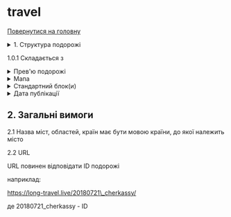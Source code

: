 # travel

[Повернутися на головну](../Requirements.md)

<details>

<summary>1. Структура подорожі</summary>

![image](https://github.com/scholokov/long-travel-2/assets/22824947/3c10862c-ab27-4baf-bcf2-42391112dd39)

</details>

1.0.1 Складається з

<details>

<summary>Прев'ю подорожі</summary>

![image](https://github.com/scholokov/long-travel-2/assets/22824947/f81d4723-5891-4c12-9d73-0a3e51e24a11)

1.1.1 Складається з

* Назва подорожі
* Країна, у вигляді прапору країни (входить у Прев'ю)
* Період часу (входить у Прев'ю)
* Прев'ю (картинка)

1.1.2 Назви подорожі - може складатися з

* Назви об'єкта подорожі
* міст, країн
* або мати іншу назву, яка описує саму подорож

1.1.2.1 Назва має бути унікальною у розрізі всіх подорожей

1.1.2.2 У назві ID подорожі не повинен бути присутнім

1.1.2.3 У назві дозволені символи:

* А-Я (символи укр-рус алфавіту)
* A-Z (символи латинського алфавіту)
* цифри
* ,-!?.

1.1.2.4 Якщо назва подорожі складається з перечня міст, то повинні бути відсутні старт і кінець подорожі (наприклад Київ-Канів-Тернопіль-Київ, має бути замінено на Канів-Тернопіль)

1.1.2.5 Назви країн кожної подорожі знаходяться у [Повний перелік всіх подорожей](https://github.com/scholokov/long-travel-2/wiki/3.1-%D0%9F%D0%BE%D0%B4%D0%BE%D1%80%D0%BE%D0%B6%D1%96.-%D0%9F%D0%B5%D1%80%D0%B5%D0%BB%D1%96%D0%BA)

1.1.3 Кількість прапорців відповідає кількості відвіданих країн

1.1.3.1 Відповідність відвіданих країн, знаходиться у [Повному переліку всіх подорожей](https://github.com/scholokov/long-travel-2/wiki/3.1-%D0%9F%D0%BE%D0%B4%D0%BE%D1%80%D0%BE%D0%B6%D1%96.-%D0%9F%D0%B5%D1%80%D0%B5%D0%BB%D1%96%D0%BA)

1.1.4 Формат дати:

`DD.MM.YYYY`

або

`DD.MM.YYYY - DD.MM.YYYY`

1.1.5 Прев'ю (картинка) - має бути унікальним у розрізі всіх подорожей

</details>

<details>

<summary>Мапа</summary>

![image](https://github.com/scholokov/long-travel-2/assets/22824947/878298c4-2b34-4d32-b92b-b3755e3bd8d5)

### 1.2 Мапа

<img src="../../Foto/map.JPG" alt="" data-size="original">

1.2.1.1 Загальна карта повинна бути присутня в кожній подорожі

1.2.1.2 У розрізі однієї подорожі має бути лише один блок з картою

#### 1.2.2. Маршрут подорожі

<img src="../../Foto/legend.png" alt="" data-size="original">

1.2.2.1 Біля кожної проміжної точки повинна бути вказана пройдена відстань від попередньої точки подорожі ![](../../Foto/legend2.png)

1.2.2.2 Початкова точка відображаєься кружком, кінцева - у вигляді краплі ![](../../Foto/legend3.png)

1.2.2.3 "Пам'ятки" відображаються "зірочками" ![](../../Foto/legend4.png)

1.2.2.4 Якщо маршрут йде відразу на "визначну пам'ятку", то вона знаходиться на лінії маршруту ![](../../Foto/legend4.png)

1.2.2.5 Якщо маршрут йде спочатку на проміжну точку (наприклад, готель чи місто), а вже від нього на пам'ятки, то вони знаходяться трохи з відступом від лінії маршруту ![](../../Foto/legend5.png)

1.2.2.5.0.1 Проміжні міста знаходяться на основній лінії

1.2.2.5.1 Також ця точка поєднується пунктирною лінією ![image](https://user-images.githubusercontent.com/22824947/195812719-ab592b5b-f3bb-4f81-830a-79cd9b339a2d.png)

1.2.2.6 Якщо весь маршрут не виходить за межі Києва, має бути тільки одна точка ![image](https://user-images.githubusercontent.com/22824947/178454993-b66c001f-2cf0-41dd-a5fe-26394a47ca17.png)

1.2.2.7 Повинен бути присутнім активний елемент

1.2.2.7.1 Назва - "Відкрити подорож"

1.2.2.7.2 Після натискання повинна відкриватися відповідна сторінка з подорожжю

1.2.2.7.3 Лінка завжди веде на продакшн

1.2.2.7.4 Якщо на мапі лише одна точка, то кнопка має розташовуватись:

<img src="https://github.com/scholokov/long-travel-2/assets/22824947/00db6276-95f3-4942-8f31-b412092cfe29" alt="image" data-size="original">

1.2.2.7.4.1 Якщо більше ніж одна точка на мапі, кнопка має розташовуватись знизу:

<img src="https://github.com/scholokov/long-travel-2/assets/22824947/482849d3-62a4-4ad8-b038-faad850bd038" alt="image" data-size="original">

1.2.2.8 Повинна бути присутнім прев'ю фото

1.2.2.8.1 Прев'ю має збігатися з прев'ю на глобальній карті

1.2.2.8.2 Прев'ю має збігатися з прев'ю самої подорожі

<img src="https://user-images.githubusercontent.com/22824947/202218150-736e2d45-1b4a-48ad-9cea-66813b518e6b.png" alt="image" data-size="original">

1.2.2.8.3 Має бути лише одне прев'ю

1.2.2.8.4 Прев'ю може бути прив'язаним до любої точки

1.2.2.9 Мова

1.2.2.9.1 Всі назви країн мають бути на англійській мові

1.2.2.9.2 Назви міст мають бути на мові країн, до яких вони належать

1.2.2.9.3 Все інше на українській мові

1.2.2.10 Відображення

1.2.2.10.1 Країна та дата обов'язково відображається для першої та останньої точки

1.2.2.10.1 Якщо країна або дата збігається з наступною точкою (зверху) то вона не відображається

#### 1.2.3. Карта

<img src="../../Foto/legend6.png" alt="" data-size="original">

1.2.3.1 Крапки на карті з'єднуються суцільною лінією ![](../../Foto/legend7.png)

1.2.3.2 Пам'ятки, які прив'язані до якоїсь проміжної точки (і на "Легенді" мають відступ), а не маршруту, сполучаються з проміжною точкою, вказаною на схемі (місто або готель) пунктирними лініями ![](../../Foto/legend8.png)

</details>

<details>

<summary>Стандартний блок(и)</summary>

![image](https://github.com/scholokov/long-travel-2/assets/22824947/c0e93afa-70c0-4a26-8107-45908b8bd6b7)

### 1.3 Стандартний блок(и)

1.3.1 Складається з

* Header (Прев'ю) ![image](https://github.com/scholokov/long-travel-2/assets/22824947/3f35fb7a-f481-446a-b397-d836892dfe9d)
* Body ![image](https://github.com/scholokov/long-travel-2/assets/22824947/6df61b98-db2c-48e9-9576-95084326c7ed)

1.3.1.1 Header (Прев'ю) складається з

* Назва подорожі \*
* Місто або Місто, Область
* Країна, у вигляді прапору \*
* Проміжок часу \*
* Прев'ю \*

\*-Блоки, які обов'язково повинні бути присутні

1.3.1.1.1 Якщо є блок "дорога" він повинен мати наступний формат: "Дорога: ХХХ - YYY", де XXX - початкова точка, YYY - кінцева точка. Також блок дорога повинна містити один або кілька прапорів країн, залежно від кількості країн цього маршруту. Розташування прапора на протилежному боці від точок подорожі. (детальніше написано у [Стандартних блоках](https://github.com/scholokov/long-travel-2/wiki/4.3-%D0%9F%D0%BE%D0%B4%D0%BE%D1%80%D0%BE%D0%B6.-%D0%A1%D1%82%D0%B0%D0%BD%D0%B4%D0%B0%D1%80%D1%82%D0%BD%D1%96-%D0%B1%D0%BB%D0%BE%D0%BA%D0%B8))

1.3.1.2 Body складається з

* Галерея з фото та відео (пункт 1.3.3)
* Youtube відео/галерея (пункт 1.3.4)
* Текстовий опис

але, як мінімум - один з цих блоків

1.3.2 Стандартних блоків може бути необмежена кількість, але не менше одного

#### 1.3.3 Галерея з фото та відео

1.3.3.1 Загальне

1.3.3.1.1 Фотографії повинні підвантажуватись не всі відразу, а тільки ті, що наближаються до видимої області (Lazy Loading)

1.3.3.2. Галерея

1.3.3.2.1 Галерея складається з прев'ю фото

1.3.3.2.2 Натисніть на прев'ю фото - відображається повноцінне фото (LightBox)

1.3.3.2.3 Тип фотогалереї повинен бути Mosaic:

<img src="https://github.com/scholokov/long-travel-2/assets/22824947/8a8488ae-bdbc-4fa8-9934-7e26e352d6b1" alt="image" data-size="original">

для того щоб перевірити, відкриваємо дев тулс

шукаємо div. У ньмоу ключ layout повинен мати значення "mosaic"

![image](https://github.com/scholokov/long-travel-2/assets/22824947/19fb6ae2-5e3a-4257-90c9-b7612fb9df74)

приклади:

правильна: layout=mosaic

![image](https://github.com/scholokov/long-travel-2/assets/22824947/2bece2c3-b5f8-4852-847f-fd4bd9150a8c)

неправильна: layout=random ![image](https://user-images.githubusercontent.com/22824947/206524459-40e71837-3bf1-4e87-934d-c763123269c0.png)

неправильна: layout=square ![image](https://user-images.githubusercontent.com/22824947/206524273-4a38f19d-5812-433a-b1ac-c87a513ed5d5.png)

1.3.3.2.4 Перша галерея має завантажуватися одразу

1.3.3.2.5 Всі наступні галереї НЕ мають завантажуватися одразу

1.3.3.2.5.1 Замість незавантаженої галереї має відображатися кнопка "Відобразити галерею"

![image](https://github.com/scholokov/long-travel-2/assets/22824947/d5f4b5ba-e2e7-43fd-b722-dd0fbe3bc294)

1.3.3.2.5.2 Після натискання на кнопку "Відобразити галерею" має завантажиись та відобразиться відповідна галерея

1.3.3.3. LightBox

<img src="../../Foto/LightBox.JPG" alt="" data-size="original">

1.3.3.3.1 LightBox повинен закриватися за ESC

1.3.3.3.2 Повинен бути хрестик для закриття LightBox

1.3.3.3.2 Повинні бути стрілки для прогортання фото

1.3.3.4. Відео

1.3.3.4.1 Галерея може містити фото та відео

1.3.3.4.2 Відео має програватися після натискання на кнопку Play

1.3.3.5. Механізм роботи прев'ю та фото:

* На сервері знаходиться фото вихідної якості
* Для побудови галереї клієнту видається фото "достатньої" якості. Тобто якості рівного або меншого від початкового, залежно від параметрів клієнта. Тобто галерея зазвичай складається з менш якісних фото (тобто так звані прев'ю), ніж вихідні
* При виведенні LightBox порівнюються розміри прев'ю і розміри LighBox, якщо розміри в LightBox значно більше ніж прев'ю, запитуються якісніші фото, аж до фото вихідної якості

#### 1.3.4 Youtube Галереї

1.3.4.1. Youtube відео/відео галерея.

1.3.4.1.1 Містить лише відео.

1.3.4.1.2 Якщо містить більше одного відео перетворюється на галерею

1.3.4.1.3 Якщо відео належить до "дороги", то підпис має формат: Початковий пункт виїзду - кінцевий пункт приїзду

наприклад:

`2020.01.30 Київ-Одеса 01`

де "порядковий номер" необов'язковий параметр

1.3.4.1.3.0 Якщо існує більше ніж 2 точки, то формат буде той самий

наприклад:

`2020.01.30 Київ-Умань-Одеса 01`

1.3.4.1.3.1.0 Якщо у подорожі лише одне місце має бути наступний формат:

`Дата Подія Номер (якщо більше одного відео)`

`2020.01.30 Межигірья 01`

`2020.01.30 Пляж 01`

1.3.4.1.3.1 В інших випадках підпис має формат:

`Дата Місце Подія Номер (якщо більше одного відео)`

`2020.01.30 San Marino Пляж 01`

де "порядковий номер" необов'язковий параметр

1.3.4.1.3.2 Назва відео лише українською мовою

1.3.4.1.3.2.1 Назви Країн та міст поза Україною - на англійській мові

1.3.4.1.3.3 Формат дати зворотній - YYYY.MM.DD, наприклад 2020.01.30

1.3.4.1.4 Якщо в відео галереї знаходиться декілька відео та вони мають різні дати, у назві має бути присутня лише сама рання дата (а не діапазон дат)

1.3.4.1.5 Ім'я та прізвище автора мають бути на анг мові

<img src="https://github.com/scholokov/long-travel-2/assets/22824947/31c7bbcf-14b6-43cb-8d25-2ea8baea5327" alt="image" data-size="original">

</details>

<details>

<summary>Дата публікації</summary>

![image](https://github.com/scholokov/long-travel-2/assets/22824947/17353997-dde6-4e8f-aa03-b64f4c072492)

### 1.4 Дата публікації

1.4.1 Формат DD.MM.YYYY

1.4.2 Дата публікації повинна відповідати стартовій даті подорожі

</details>

## 2. Загальні вимоги

2.1 Назва міст, областей, країн має бути мовою країни, до якої належить місто

2.2 URL

URL повинен відповідати ID подорожі

наприклад:

https://long-travel.live/20180721\_cherkassy/

де 20180721\_cherkassy - ID
